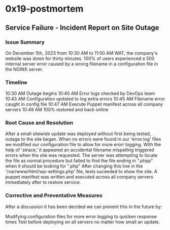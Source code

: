 # 0x19-postmortem


## Service Failure - Incident Report on Site Outage

### Issue Summary

On December 5th, 2023 from 10:30 AM to 11:00 AM WAT, the company's website was down for thirty minutes. 100% of users experienced a 500 internal server error caused by a wrong filename in a configuration file in the NGINX server.

### Timeline

10:30 AM Outage begins 10:40 AM Error logs checked by DevOps team 10:43 AM Configuration updated to log extra errors 10:45 AM Filename error caught in config file 10:47 AM Execute Puppet manifest across all company servers 10:49 AM 100% restored and back online

### Root Cause and Resolution

After a small sitewide update was deployed without first being tested, outage to the site began. When no errors were found in our 'error.log' files we modified our configuration file to allow for more erorr logging. With the help of 'strace,' it appeared an accidental filename mispelling triggered errors when the site was requested. The server was attempting to locate the file as normal procedure but failed to find the file ending in ".phpp" when it should be looking for ".php" After changing this line in the '/var/www/html/wp-settings.php' file, tests suceeded to show the site. A puppet manifest was written and executed across all company servers immediately after to restore service.

### Corrective and Preventative Measures

After a discussion it has been decided we can prevent this in the future by:

Modifying configuration files for more error logging to quicken response times Test before deploying on all servers no matter how small an update.
